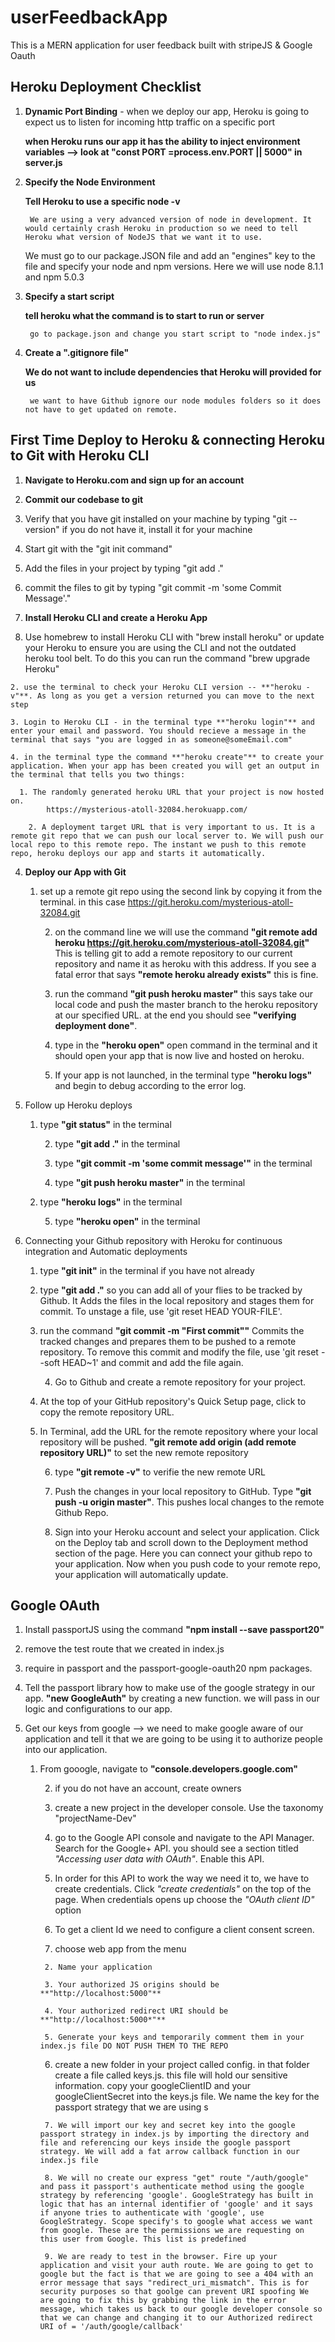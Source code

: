 # userFeedbackApp
This is a MERN application for user feedback built with stripeJS &amp; Google Oauth


## Heroku Deployment Checklist
1. __Dynamic Port Binding__ - when we deploy our app, Heroku is going to expect us to listen for incoming http traffic on a specific port

    **when Heroku runs our app it has the ability to inject environment variables --> look at "const PORT =process.env.PORT || 5000" in server.js**


2. __Specify the Node Environment__

    **Tell Heroku to use a specific node -v**

		We are using a very advanced version of node in development. It would certainly crash Heroku in production so we need to tell Heroku what version of NodeJS that we want it to use.

    We must go to our package.JSON file and add an "engines" key to the file and specify your node and npm versions. Here we will use node 8.1.1 and npm 5.0.3


3. __Specify a start script__

    **tell heroku what the command is to start to run or server**

		go to package.json and change you start script to "node index.js"

4. __Create a ".gitignore file"__

    **We do not want to include dependencies that Heroku will provided for us**

		we want to have Github ignore our node modules folders so it does not have to get updated on remote.

## First Time Deploy to Heroku & connecting Heroku to Git with Heroku CLI
1. __Navigate to Heroku.com and sign up for an account__

2. __Commit our codebase to git__

  1. Verify that you have git installed on your machine by typing "git --version" if you do not have it, install it for your machine

  2. Start git with the "git init command"

  3. Add the files in your project by typing "git add ."

  4. commit the files to git by typing "git commit -m 'some Commit Message'."

3. __Install Heroku CLI and create a Heroku App__

  1. Use homebrew to install Heroku CLI with "brew install heroku" or update your Heroku to ensure you are using the CLI and not the outdated heroku tool belt. To do this you can run the command "brew upgrade Heroku"

	2. use the terminal to check your Heroku CLI version -- **"heroku -v"**. As long as you get a version returned you can move to the next step

	3. Login to Heroku CLI - in the terminal type **"heroku login"** and enter your email and password. You should recieve a message in the terminal that says "you are logged in as someone@someEmail.com"

	4. in the terminal type the command **"heroku create"** to create your application. When your app has been created you will get an output in the terminal that tells you two things:

	  1. The randomly generated heroku URL that your project is now hosted on.
		    https://mysterious-atoll-32084.herokuapp.com/

		2. A deployment	target URL that is very important to us. It is a remote git repo that we can push our local server to. We will push our local repo to this remote repo. The instant we push to this remote repo, heroku deploys our app and starts it automatically.

4. __Deploy our App with Git__
    1. set up a remote git repo using the second link by copying it from the terminal. in this case
		    https://git.heroku.com/mysterious-atoll-32084.git

		2. on the command line we will use the command **"git remote add heroku https://git.heroku.com/mysterious-atoll-32084.git"** This is telling git to add a remote repository to our current repository and name it as heroku with  this address. If you see a fatal error that says **"remote heroku already exists"** this is fine.

		3. run the command **"git push heroku master"**	this says take our local code and push the master branch to the heroku repository at our specified URL. at the end you should see **"verifying deployment done"**.

		4. type in the **"heroku open"** open command in the terminal and it should open your app that is now live and hosted on heroku.

		5. If your app is not launched, in the terminal type **"heroku logs"** and begin to debug according to the error log.

5. Follow up Heroku deploys
    1. type **"git status"** in the terminal

		2. type **"git add ."** in the terminal

		3. type **"git commit -m 'some commit message'"** in the terminal

		4. type **"git push heroku master"** in the terminal

    5. type **"heroku logs"** in the terminal

		5. type **"heroku open"** in the terminal  

6. Connecting your Github repository with Heroku for continuous integration and Automatic deployments
    1. type **"git init"** in the terminal if you have not already

    2. type **"git add ."** so you can add all of your flies to be tracked by Github. It Adds the files in the local repository and stages them for commit. To unstage a file, use 'git reset HEAD YOUR-FILE'.

    3. run the command **"git commit -m "First commit""**	Commits the tracked changes and prepares them to be pushed to a remote repository. To remove this commit and modify the file, use 'git reset --soft HEAD~1' and commit and add the file again.

		4. Go to Github and create a remote repository for your project.

    5. At the top of your GitHub repository's Quick Setup page, click  to copy the remote repository URL.

    5. In Terminal, add the URL for the remote repository where your local repository will be pushed. **"git remote add origin (add remote repository URL)"** to set the new remote repository

		6. type **"git remote -v"** to verifie the new remote URL

		7. Push the changes in your local repository to GitHub. Type **"git push -u origin master"**. This pushes local changes to the remote Github Repo.

		8. Sign into your Heroku account and select your application. Click on the Deploy tab and scroll down to the Deployment method section of the page. Here you can connect  your github repo to your application. Now when you push code to your remote repo, your application will automatically update.

## Google OAuth
1. Install passportJS using the command __"npm install --save passport20"__

2. remove the test route that we created in index.js

3. require in passport and the passport-google-oauth20 npm packages.

4. Tell the passport library how to make use of the google strategy in our app. **"new GoogleAuth"** by creating a new function. we will pass in our logic and configurations to our app.

5. Get our keys from google --> we need to make google aware of our application and tell it that we are going to be using it to authorize people into our application.
    1. From gooogle, navigate to **"console.developers.google.com"**

		2. if you do not have an account, create owners

		3. create a new project in the developer console. Use the taxonomy "projectName-Dev"

		4. go to the Google API console and navigate to the API Manager. Search for the Google+ API. you should see a section titled *"Accessing user data with OAuth"*. Enable this API.

		5. In order for this API to work the  way we need it to, we have to create credentials. Click *"create credentials"* on the top of the page. When credentials opens up choose the *"OAuth client ID"* option

		6. To get a client Id we need to configure a client consent screen.
		  1. choose web app from the menu

			2. Name your application

			3. Your authorized JS origins should be **"http://localhost:5000"**

			4. Your authorized redirect URI should be **"http://localhost:5000*"**

			5. Generate your keys and temporarily comment them in your index.js file DO NOT PUSH THEM TO THE REPO

		  6. create a new folder in your project called config. in that folder create a file called keys.js. this file will hold our sensitive information. copy your googleClientID and your googleClientSecret into the keys.js file. We name the key for the passport strategy that we are using s

			7. We will import our key and secret key into the google passport strategy in index.js by importing the directory and file and referencing our keys inside the google passport strategy. We will add a fat arrow callback function in our index.js file

			8. We will no create our express "get" route "/auth/google" and pass it passport's authenticate method using the google strategy by referencing 'google'. GoogleStrategy has built in logic that has an internal identifier of 'google' and it says if anyone tries to authenticate with 'google', use GoogleStrategy. Scope specify's to google what access we want from google. These are the permissions we are requesting on this user from Google. This list is predefined

			9. We are ready to test in the browser. Fire up your application and visit your auth route. We are going to get to google but the fact is that we are going to see a 404 with an error message that says "redirect_uri_mismatch". This is for security purposes so that goolge can prevent URI spoofing We are going to fix this by grabbing the link in the error message, which takes us back to our google developer console so that we can change and changing it to our Authorized redirect URI of = '/auth/google/callback' 
